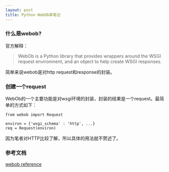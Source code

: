 ```yaml
---
layout: post
title: Python WebOb库笔记
---
```


### 什么是webob?
官方解释：

> WebOb is a Python library that provides wrappers around the WSGI request environment, and an object to help create WSGI responses. 

简单来说webob是对http request和response的封装。

### 创建一个request
WebOb的一个主要功能是对wsgi环境的封装，封装的结果是一个request。最简单的方式如下：
```
from webob import Request

environ = {'wsgi_schema' : 'http', ...}
req = Request(environ)
```

因为笔者对HTTP比较了解，所以具体的用法就不赘述了。

### 参考文档
[webob reference](http://docs.webob.org/en/latest/reference.html)
